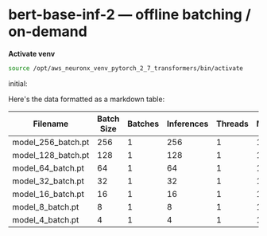 # bert-base-inf-2 — offline batching / on‑demand

**Activate venv**

```bash
source /opt/aws_neuronx_venv_pytorch_2_7_transformers/bin/activate
```

initial:

Here's the data formatted as a markdown table:

| Filename | Batch Size | Batches | Inferences | Threads | Models | Duration | Throughput | Latency P50 | Latency P95 | Latency P99 |
|----------|------------|---------|------------|---------|--------|----------|------------|-------------|-------------|-------------|
| model_256_batch.pt | 256 | 1 | 256 | 1 | 1 | 0.708 | 361.378 | 707.116 | 707.116 | 707.116 |
| model_128_batch.pt | 128 | 1 | 128 | 1 | 1 | 0.355 | 360.091 | 354.756 | 354.756 | 354.756 |
| model_64_batch.pt | 64 | 1 | 64 | 1 | 1 | 0.179 | 357.496 | 178.184 | 178.184 | 178.184 |
| model_32_batch.pt | 32 | 1 | 32 | 1 | 1 | 0.091 | 352.749 | 89.927 | 89.927 | 89.927 |
| model_16_batch.pt | 16 | 1 | 16 | 1 | 1 | 0.046 | 347.588 | 45.187 | 45.187 | 45.187 |
| model_8_batch.pt | 8 | 1 | 8 | 1 | 1 | 0.023 | 342.480 | 22.590 | 22.590 | 22.590 |
| model_4_batch.pt | 4 | 1 | 4 | 1 | 1 | 0.013 | 308.274 | 12.399 | 12.399 | 12.399 |
